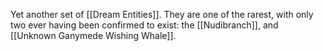 Yet another set of [[Dream Entities]]. They are one of the rarest, with only two ever having been confirmed to exist: the [[Nudibranch]], and [[Unknown Ganymede Wishing Whale]].